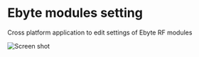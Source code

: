 # Ebyte modules setting
Cross platform application to edit settings of Ebyte RF modules

![Screen shot](https://i.imgur.com/Jphsrus.png)
